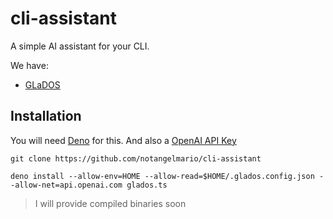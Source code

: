 # cli-assistant
A simple AI assistant for your CLI.

We have:
* [GLaDOS](https://en.wikipedia.org/wiki/GLaDOS)

## Installation

You will need [Deno](https://deno.land) for this. And also a [OpenAI API Key](https://beta.openai.com/account/api-keys)

```
git clone https://github.com/notangelmario/cli-assistant

deno install --allow-env=HOME --allow-read=$HOME/.glados.config.json --allow-net=api.openai.com glados.ts
```

> I will provide compiled binaries soon
